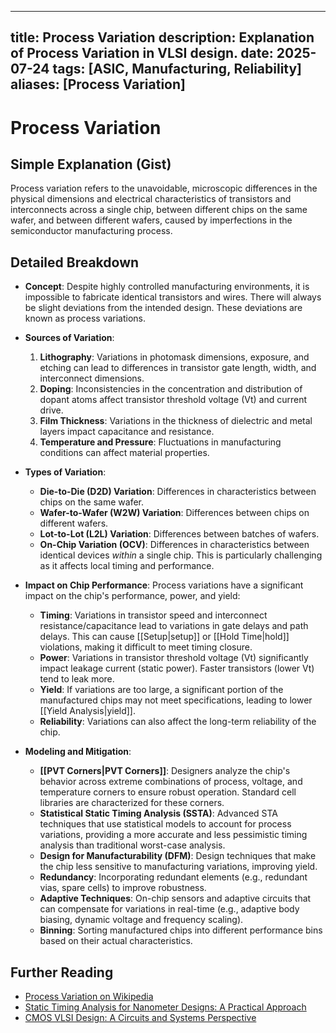 
---
title: Process Variation
description: Explanation of Process Variation in VLSI design.
date: 2025-07-24
tags: [ASIC, Manufacturing, Reliability]
aliases: [Process Variation]
---

# Process Variation

## Simple Explanation (Gist)
Process variation refers to the unavoidable, microscopic differences in the physical dimensions and electrical characteristics of transistors and interconnects across a single chip, between different chips on the same wafer, and between different wafers, caused by imperfections in the semiconductor manufacturing process.

## Detailed Breakdown

*   **Concept**: Despite highly controlled manufacturing environments, it is impossible to fabricate identical transistors and wires. There will always be slight deviations from the intended design. These deviations are known as process variations.

*   **Sources of Variation**: 
    1.  **Lithography**: Variations in photomask dimensions, exposure, and etching can lead to differences in transistor gate length, width, and interconnect dimensions.
    2.  **Doping**: Inconsistencies in the concentration and distribution of dopant atoms affect transistor threshold voltage (Vt) and current drive.
    3.  **Film Thickness**: Variations in the thickness of dielectric and metal layers impact capacitance and resistance.
    4.  **Temperature and Pressure**: Fluctuations in manufacturing conditions can affect material properties.

*   **Types of Variation**: 
    *   **Die-to-Die (D2D) Variation**: Differences in characteristics between chips on the same wafer.
    *   **Wafer-to-Wafer (W2W) Variation**: Differences between chips on different wafers.
    *   **Lot-to-Lot (L2L) Variation**: Differences between batches of wafers.
    *   **On-Chip Variation (OCV)**: Differences in characteristics between identical devices *within* a single chip. This is particularly challenging as it affects local timing and performance.

*   **Impact on Chip Performance**: Process variations have a significant impact on the chip's performance, power, and yield:
    *   **Timing**: Variations in transistor speed and interconnect resistance/capacitance lead to variations in gate delays and path delays. This can cause [[Setup|setup]] or [[Hold Time|hold]] violations, making it difficult to meet timing closure.
    *   **Power**: Variations in transistor threshold voltage (Vt) significantly impact leakage current (static power). Faster transistors (lower Vt) tend to leak more.
    *   **Yield**: If variations are too large, a significant portion of the manufactured chips may not meet specifications, leading to lower [[Yield Analysis|yield]].
    *   **Reliability**: Variations can also affect the long-term reliability of the chip.

*   **Modeling and Mitigation**: 
    *   **[[PVT Corners|PVT Corners]]**: Designers analyze the chip's behavior across extreme combinations of process, voltage, and temperature corners to ensure robust operation. Standard cell libraries are characterized for these corners.
    *   **Statistical Static Timing Analysis (SSTA)**: Advanced STA techniques that use statistical models to account for process variations, providing a more accurate and less pessimistic timing analysis than traditional worst-case analysis.
    *   **Design for Manufacturability (DFM)**: Design techniques that make the chip less sensitive to manufacturing variations, improving yield.
    *   **Redundancy**: Incorporating redundant elements (e.g., redundant vias, spare cells) to improve robustness.
    *   **Adaptive Techniques**: On-chip sensors and adaptive circuits that can compensate for variations in real-time (e.g., adaptive body biasing, dynamic voltage and frequency scaling).
    *   **Binning**: Sorting manufactured chips into different performance bins based on their actual characteristics.

## Further Reading

*   [Process Variation on Wikipedia](https://en.wikipedia.org/wiki/Process_variation)
*   [Static Timing Analysis for Nanometer Designs: A Practical Approach](https://www.amazon.com/Static-Timing-Analysis-Nanometer-Designs/dp/0387257027)
*   [CMOS VLSI Design: A Circuits and Systems Perspective](https://www.amazon.com/CMOS-VLSI-Design-Circuits-Perspective/dp/0321547748)
